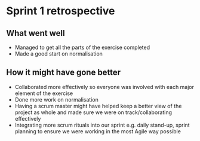 # Sprint 1 retrospective

## What went well

- Managed to get all the parts of the exercise completed
- Made a good start on normalisation



## How it might have gone better

- Collaborated more effectively so everyone was involved with each major element of the exercise
- Done more work on normalisation
- Having a scrum master might have helped keep a better view of the project as whole and made sure we were on track/collaborating effectively
- Integrating more scrum rituals into our sprint e.g. daily stand-up, sprint planning to ensure we were working in the most Agile way possible

